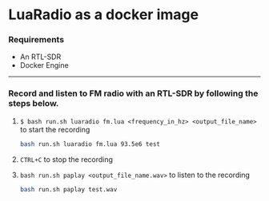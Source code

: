 # LuaRadio as a docker image

### Requirements

- An RTL-SDR
- Docker Engine
***
### Record and listen to FM radio with an RTL-SDR by following the steps below. 

1. `$ bash run.sh luaradio fm.lua <frequency_in_hz> <output_file_name>` to start the recording 
    
    ```bash
    bash run.sh luaradio fm.lua 93.5e6 test
    ```
    
2. `CTRL+C` to stop the recording
3. `bash run.sh paplay <output_file_name.wav>` to listen to the recording 
 
    ```bash
    bash run.sh paplay test.wav
    ```
